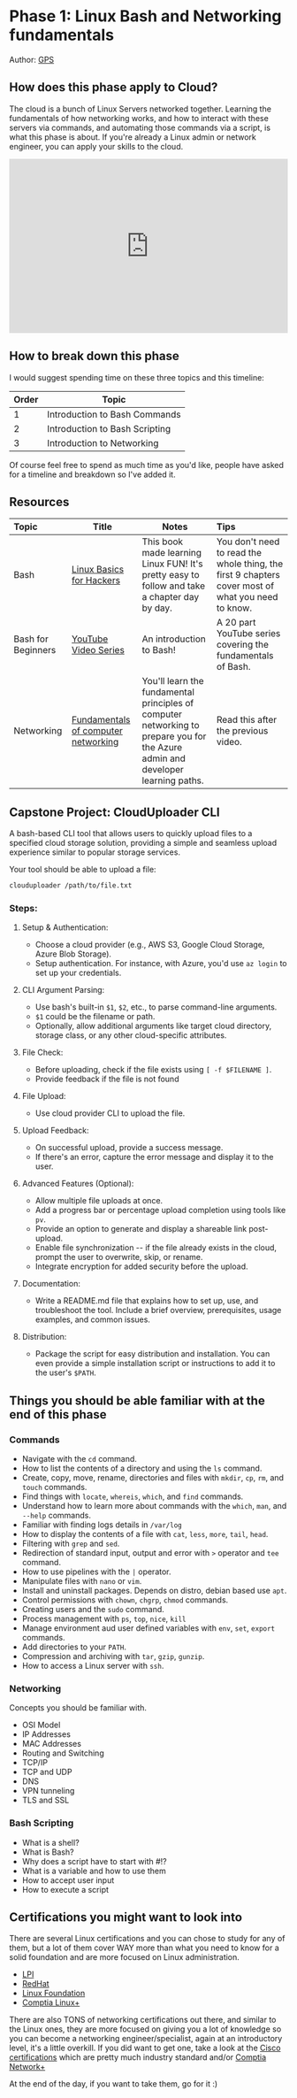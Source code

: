 # Phase 1: Linux Bash and Networking fundamentals

Author: [GPS](https://twitter.com/madebygps)

## How does this phase apply to Cloud?

The cloud is a bunch of Linux Servers networked together. Learning the fundamentals of how networking works, and how to interact with these servers via commands, and automating those commands via a script, is what this phase is about. If you're already a Linux admin or network engineer, you can apply your skills to the cloud.

<!--truncate -->
<iframe width="100%" height="315" src="https://www.youtube.com/embed/mxVq2DlPDWw" title="YouTube video player" frameborder="0" allow="accelerometer; autoplay; clipboard-write; encrypted-media; gyroscope; picture-in-picture; web-share" allowfullscreen></iframe>

## How to break down this phase

I would suggest spending time on these three topics and this timeline:

| Order | Topic
|-------|---------------------------------
| 1 | Introduction to Bash Commands |
| 2 | Introduction to Bash Scripting  |         |
| 3 | Introduction to Networking|          |

Of course feel free to spend as much time as you'd like, people have asked for a timeline and breakdown so I've added it.

## Resources

| Topic      | Title    |  Notes     | Tips |
| :------------- | ---------- | ----------- | :----------- |
|  Bash| [Linux Basics for Hackers](https://nostarch.com/linuxbasicsforhackers)   | This book made learning Linux FUN! It's pretty easy to follow and take a chapter day by day.   | You don't need to read the whole thing, the first 9 chapters cover most of what you need to know.
Bash for Beginners | [YouTube Video Series](https://aka.ms/bashforbeginners) | An introduction to Bash!| A 20 part YouTube series covering the fundamentals of Bash.
Networking | [Fundamentals of computer networking](https://learn.microsoft.com/en-us/training/modules/network-fundamentals/) | You'll learn the fundamental principles of computer networking to prepare you for the Azure admin and developer learning paths. | Read this after the previous video.

## Capstone Project: CloudUploader CLI

A bash-based CLI tool that allows users to quickly upload files to a specified cloud storage solution, providing a simple and seamless upload experience similar to popular storage services.

Your tool should be able to upload a file:
```sh
clouduploader /path/to/file.txt
```

### Steps:

1.  Setup & Authentication:

    -   Choose a cloud provider (e.g., AWS S3, Google Cloud Storage, Azure Blob Storage).
    -   Setup authentication. For instance, with Azure, you'd use `az login` to set up your credentials.
2.  CLI Argument Parsing:

    -   Use bash's built-in `$1`, `$2`, etc., to parse command-line arguments.
    -   `$1` could be the filename or path.
    -   Optionally, allow additional arguments like target cloud directory, storage class, or any other cloud-specific attributes.
3.  File Check:

    -   Before uploading, check if the file exists using `[ -f $FILENAME ]`.
    -   Provide feedback if the file is not found 
4.  File Upload:

    - Use cloud provider CLI to upload the file.

5.  Upload Feedback:

    -   On successful upload, provide a success message.
    -   If there's an error, capture the error message and display it to the user.
6.  Advanced Features (Optional):

    -   Allow multiple file uploads at once.
    -   Add a progress bar or percentage upload completion using tools like `pv`.
    -   Provide an option to generate and display a shareable link post-upload.
    -   Enable file synchronization -- if the file already exists in the cloud, prompt the user to overwrite, skip, or rename.
    -   Integrate encryption for added security before the upload.
7.  Documentation:

    -   Write a README.md file that explains how to set up, use, and troubleshoot the tool. Include a brief overview, prerequisites, usage examples, and common issues.
8.  Distribution:

    -   Package the script for easy distribution and installation. You can even provide a simple installation script or instructions to add it to the user's `$PATH`.


## Things you should be able familiar with at the end of this phase

### Commands

- Navigate with the `cd` command.
- How to list the contents of a directory and using the `ls` command.
- Create, copy, move, rename, directories and files with `mkdir`, `cp`, `rm`, and `touch` commands.
- Find things with `locate`, `whereis`, `which`, and `find` commands.
- Understand how to learn more about commands with the `which`, `man`, and `--help` commands.
- Familiar with finding logs details in `/var/log`
- How to display the contents of a file with `cat`, `less`, `more`, `tail`, `head`.
- Filtering with `grep` and `sed`.
- Redirection of standard input, output and error with `>` operator and `tee` command.
- How to use pipelines with the `|` operator.
- Manipulate files with `nano` or `vim`.
- Install and uninstall packages. Depends on distro, debian based use `apt`.
- Control permissions with `chown`, `chgrp`, `chmod` commands.
- Creating users and the `sudo` command.
- Process management with `ps`, `top`, `nice`, `kill`
- Manage environment aud user defined variables with `env`, `set`, `export` commands.
- Add directories to your `PATH`.
- Compression and archiving with `tar`, `gzip`, `gunzip`.
- How to access a Linux server with `ssh`.

### Networking

Concepts you should be familiar with.

- OSI Model
- IP Addresses
- MAC Addresses
- Routing and Switching
- TCP/IP
- TCP and UDP
- DNS
- VPN tunneling
- TLS and SSL

### Bash Scripting

- What is a shell?
- What is Bash?
- Why does a script have to start with #!?
- What is a variable and how to use them
- How to accept user input
- How to execute a script

## Certifications you might want to look into

There are several Linux certifications and you can chose to study for any of them, but a lot of them cover WAY more than what you need to know for a solid foundation and are more focused on Linux administration.

- [LPI](https://www.lpi.org/our-certifications/linux-essentials-overview)
- [RedHat](https://www.redhat.com/en/services/training-and-certification)
- [Linux Foundation](https://training.linuxfoundation.org/certification-catalog/)
- [Comptia Linux+](https://www.comptia.org/certifications/linux)

There are also TONS of networking certifications out there, and similar to the Linux ones, they are more focused on giving you a lot of knowledge so you can become a networking engineer/specialist, again at an introductory level, it's a little overkill. If you did want to get one, take a look at the [Cisco certifications](https://www.cisco.com/c/en/us/training-events/training-certifications/certifications.html) which are pretty much industry standard and/or [Comptia Network+](https://www.comptia.org/certifications/network)

At the end of the day, if you want to take them, go for it :)
